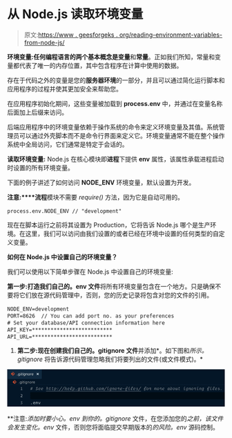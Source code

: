 # 从 Node.js 读取环境变量

> 原文:[https://www . geesforgeks . org/reading-environment-variables-from-node-js/](https://www.geeksforgeeks.org/reading-environment-variables-from-node-js/)

**环境变量:**任何编程语言的两个基本概念是**变量**和**常量**。正如我们所知，常量和变量都代表了唯一的内存位置，其中包含程序在计算中使用的数据。

存在于代码之外的变量是您的**服务器环境**的一部分，并且可以通过简化运行脚本和应用程序的过程并使其更加安全来帮助您。

在应用程序初始化期间，这些变量被加载到 **process.env** 中，并通过在变量名称后面加上后缀来访问。

后端应用程序中的环境变量依赖于操作系统的命令来定义环境变量及其值。系统管理员可以通过外壳脚本而不是命令行界面来定义它。环境变量通常不能在整个操作系统中全局访问，它们通常是特定于会话的。

**读取环境变量:** Node.js 在核心模块即**进程**下提供 **env** 属性，该属性承载进程启动时设置的所有环境变量。

下面的例子讲述了如何访问 **NODE_ENV** 环境变量，默认设置为开发。

**注意:****流程**模块不需要 *require()* 方法，因为它是自动可用的。

```
process.env.NODE_ENV // "development"
```

现在在脚本运行之前将其设置为 Production，它将告诉 Node.js 哪个是生产环境。在这里，我们可以访问由我们设置的或者已经在环境中设置的任何类型的自定义变量。

**如何在 Node.js 中设置自己的环境变量？**

我们可以使用以下简单步骤在 Node.js 中设置自己的环境变量:

**第一步:**打造我们自己的**。env 文件**将所有环境变量包含在一个地方。只是确保不要将它们放在源代码管理中，否则，您的历史记录将包含对您的文件的引用。

```
NODE_ENV=development
PORT=8626  // You can add port no. as your preferences
# Set your database/API connection information here
API_KEY=**************************
API_URL=**************************
```

1.  **第二步:**现在创建我们自己的**。gitignore 文件**并添加*。如下图和*所示。gitignore* 将告诉源代码管理忽略我们将要列出的文件(或文件模式)。*

![](img/36bb011745ef80833bdd81205d05f514.png)

**注意:**添加*时要小心。env* 到你的*。gitignore* 文件，在您添加您的*之前，该文件会发生变化。env* 文件，否则您将面临提交早期版本的*的风险。env* 源码控制。